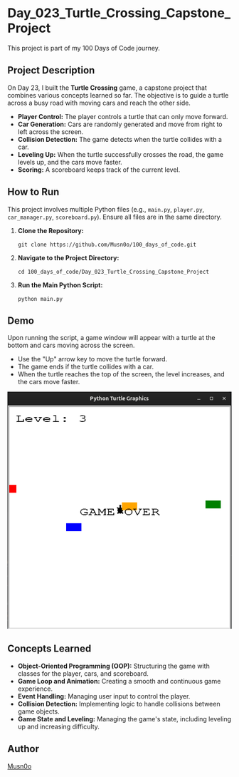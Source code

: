 # Day_023_Turtle_Crossing_Capstone_Project

This project is part of my 100 Days of Code journey.

## Project Description

On Day 23, I built the **Turtle Crossing** game, a capstone project that combines various concepts learned so far. The objective is to guide a turtle across a busy road with moving cars and reach the other side.

- **Player Control:** The player controls a turtle that can only move forward.
- **Car Generation:** Cars are randomly generated and move from right to left across the screen.
- **Collision Detection:** The game detects when the turtle collides with a car.
- **Leveling Up:** When the turtle successfully crosses the road, the game levels up, and the cars move faster.
- **Scoring:** A scoreboard keeps track of the current level.

## How to Run

This project involves multiple Python files (e.g., `main.py`, `player.py`, `car_manager.py`, `scoreboard.py`). Ensure all files are in the same directory.

1. **Clone the Repository:**
    
    ```
    git clone https://github.com/Musn0o/100_days_of_code.git
    ```
    
2. **Navigate to the Project Directory:**
    
    ```
    cd 100_days_of_code/Day_023_Turtle_Crossing_Capstone_Project
    ```

3. **Run the Main Python Script:**
    
    ```
    python main.py
    ```
 
## Demo

Upon running the script, a game window will appear with a turtle at the bottom and cars moving across the screen.

- Use the "Up" arrow key to move the turtle forward.
- The game ends if the turtle collides with a car.
- When the turtle reaches the top of the screen, the level increases, and the cars move faster.

![turtle crossing game](turtle_crossing.png)

## Concepts Learned

- **Object-Oriented Programming (OOP):** Structuring the game with classes for the player, cars, and scoreboard.
- **Game Loop and Animation:** Creating a smooth and continuous game experience.
- **Event Handling:** Managing user input to control the player.
- **Collision Detection:** Implementing logic to handle collisions between game objects.
- **Game State and Leveling:** Managing the game's state, including leveling up and increasing difficulty.

## Author

[Musn0o](https://github.com/Musn0o)
